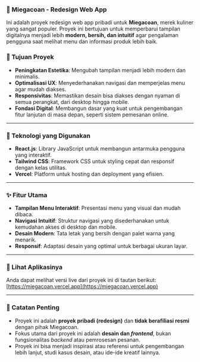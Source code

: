 
### 🍜 Miegacoan - Redesign Web App

Ini adalah proyek redesign web app pribadi untuk **Miegacoan**, merek kuliner yang sangat populer. Proyek ini bertujuan untuk memperbarui tampilan digitalnya menjadi lebih **modern, bersih, dan intuitif** agar pengalaman pengguna saat melihat menu dan informasi produk lebih baik.

### 🎯 Tujuan Proyek

- **Peningkatan Estetika**: Mengubah tampilan menjadi lebih modern dan minimalis.
- **Optimalisasi UX**: Menyederhanakan navigasi dan memperjelas menu agar mudah diakses.
- **Responsivitas**: Memastikan desain bisa diakses dengan nyaman di semua perangkat, dari desktop hingga mobile.
- **Fondasi Digital**: Membangun dasar yang kuat untuk pengembangan fitur lanjutan di masa depan, seperti sistem pemesanan online.

---

### 🔨 Teknologi yang Digunakan

- **React.js**: Library JavaScript untuk membangun antarmuka pengguna yang interaktif.
- **Tailwind CSS**: Framework CSS untuk styling cepat dan responsif dengan kelas utilitas.
- **Vercel**: Platform untuk hosting dan deployment yang efisien.

---

### ✨ Fitur Utama

- **Tampilan Menu Interaktif**: Presentasi menu yang visual dan mudah dibaca.
- **Navigasi Intuitif**: Struktur navigasi yang disederhanakan untuk kemudahan akses di desktop dan mobile.
- **Desain Modern**: Tata letak yang bersih dengan palet warna yang menarik.
- **Responsif**: Adaptasi desain yang optimal untuk berbagai ukuran layar.

---

### 🚀 Lihat Aplikasinya

Anda dapat melihat versi live dari proyek ini di tautan berikut:
[https://miegacoan.vercel.app](https://miegacoan.vercel.app)

---

### 📝 Catatan Penting

- Proyek ini adalah **proyek pribadi (redesign)** dan **tidak berafiliasi resmi** dengan pihak Miegacoan.
- Fokus utama dari proyek ini adalah **desain dan _frontend_**, bukan fungsionalitas _backend_ atau pemrosesan pesanan.
- Proyek ini bisa menjadi inspirasi atau referensi untuk pengembangan lebih lanjut, studi kasus desain, atau ide-ide kreatif lainnya.
